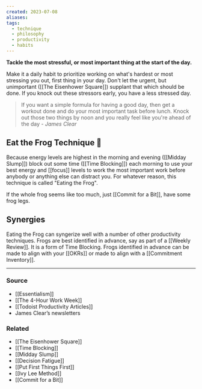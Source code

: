 ```yaml
---
created: 2023-07-08
aliases: 
tags:
  - technique
  - philosophy
  - productivity
  - habits
---
```

**Tackle the most stressful, or most important thing at the start of the day.**

Make it a daily habit to prioritize working on what's hardest or most stressing you out, first thing in your day. Don't let the urgent, but unimportant ([[The Eisenhower Square]]) supplant that which should be done. If you knock out these stressors early, you have a less stressed day. 

> If you want a simple formula for having a good day, then get a workout done and do your most important task before lunch. Knock out those two things by noon and you really feel like you're ahead of the day
> *- James Clear*

## Eat the Frog Technique 🐸

Because energy levels are highest in the morning and evening ([[Midday Slump]]) block out some time ([[Time Blocking]]) each morning to use your best energy and [[focus]] levels to work the most important work before anybody or anything else can distract you. For whatever reason, this technique is called "Eating the Frog". 

If the whole frog seems like too much, just [[Commit for a Bit]], have some frog legs.

## Synergies

Eating the Frog can syngerize well with a number of other productivity techniques. Frogs are best identified in advance, say as part of a [[Weekly Review]]. It is a form of Time Blocking. Frogs identified in advance can be made to align with your [[OKRs]] or made to align with a [[Commitment Inventory]].

---
### Source
- [[Essentialism]]
- [[The 4-Hour Work Week]]
- [[Todoist Productivity Articles]]
- James Clear’s newsletters

### Related
- [[The Eisenhower Square]]
- [[Time Blocking]]
- [[Midday Slump]]
- [[Decision Fatigue]]
- [[Put First Things First]] 
- [[Ivy Lee Method]]
- [[Commit for a Bit]]